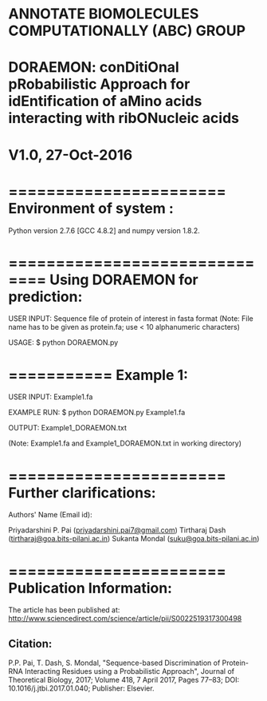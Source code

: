 # ANNOTATE BIOMOLECULES COMPUTATIONALLY (ABC) GROUP #
# DORAEMON: conDitiOnal pRobabilistic Approach for idEntification of aMino acids interacting with ribONucleic acids #
# V1.0, 27-Oct-2016 #

=======================
Environment of system :
=======================
Python version 2.7.6 [GCC 4.8.2] and numpy version 1.8.2.

==============================
Using DORAEMON for prediction:
==============================
USER INPUT: Sequence file of protein of interest in fasta format
(Note: File name has to be given as protein.fa; use < 10 alphanumeric characters)

USAGE: $ python DORAEMON.py <Sequence file name>

===========
Example 1:
===========
USER INPUT: Example1.fa

EXAMPLE RUN: $ python DORAEMON.py Example1.fa

OUTPUT: Example1_DORAEMON.txt

(Note: Example1.fa and Example1_DORAEMON.txt in working directory)

=======================
Further clarifications:
=======================
Authors' Name (Email id):

Priyadarshini P. Pai (priyadarshini.pai7@gmail.com)
Tirtharaj Dash (tirtharaj@goa.bits-pilani.ac.in)
Sukanta Mondal (suku@goa.bits-pilani.ac.in)

=======================
Publication Information:
=======================
The article has been published at: http://www.sciencedirect.com/science/article/pii/S0022519317300498

Citation:
---------
P.P. Pai, T. Dash, S. Mondal, "Sequence-based Discrimination of Protein-RNA Interacting Residues using a Probabilistic Approach", Journal of Theoretical Biology, 2017; Volume 418, 7 April 2017, Pages 77–83; DOI: 10.1016/j.jtbi.2017.01.040; Publisher: Elsevier.
